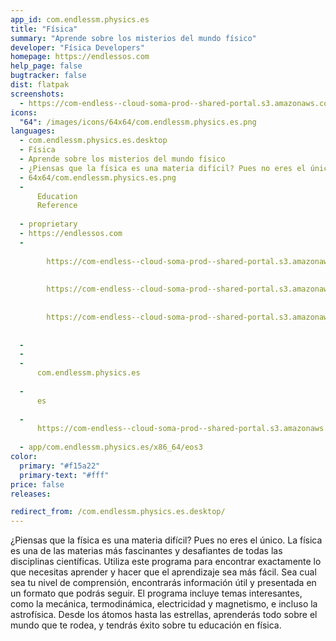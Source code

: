 ```yaml
---
app_id: com.endlessm.physics.es
title: "Física"
summary: "Aprende sobre los misterios del mundo físico"
developer: "Física Developers"
homepage: https://endlessos.com
help_page: false
bugtracker: false
dist: flatpak
screenshots:
  - https://com-endless--cloud-soma-prod--shared-portal.s3.amazonaws.com/apps.286.screenshots.1898edca-f590-41c5-addb-85dde2307b00_201810232053872525.png
icons:
  "64": /images/icons/64x64/com.endlessm.physics.es.png
languages:
  - com.endlessm.physics.es.desktop
  - Física
  - Aprende sobre los misterios del mundo físico
  - ¿Piensas que la física es una materia difícil? Pues no eres el único. La física es una de las materias más fascinantes y desafiantes de todas las disciplinas científicas. Utiliza este programa para encontrar exactamente lo que necesitas aprender y hacer que el aprendizaje sea más fácil. Sea cual sea tu nivel de comprensión, encontrarás información útil y presentada en un formato que podrás seguir. El programa incluye temas interesantes, como la mecánica, termodinámica, electricidad y magnetismo, e incluso la astrofísica. Desde los átomos hasta las estrellas, aprenderás todo sobre el mundo que te rodea, y tendrás éxito sobre tu educación en física.
  - 64x64/com.endlessm.physics.es.png
  - 
      Education
      Reference
    
  - proprietary
  - https://endlessos.com
  - 
      
        https://com-endless--cloud-soma-prod--shared-portal.s3.amazonaws.com/apps.286.screenshots.1898edca-f590-41c5-addb-85dde2307b00_201810232053872525.png
      
      
        https://com-endless--cloud-soma-prod--shared-portal.s3.amazonaws.com/apps.286.screenshots.05147a02-a625-4f25-bd10-6b3aa1af6c63_201810232053882525.png
      
      
        https://com-endless--cloud-soma-prod--shared-portal.s3.amazonaws.com/apps.286.screenshots.36c60ea4-daaf-4461-87d4-d1a1084d3eae_201810232053882525.png
      
    
  - 
  - 
  - 
      com.endlessm.physics.es
    
  - 
      es
    
  - 
      https://com-endless--cloud-soma-prod--shared-portal.s3.amazonaws.com/app.1331.appCenterThumbnail.5f9f1274-80d5-46f2-bcfc-0c460a2b4beb_201810232053331616.jpg
    
  - app/com.endlessm.physics.es/x86_64/eos3
color:
  primary: "#f15a22"
  primary-text: "#fff"
price: false
releases:

redirect_from: /com.endlessm.physics.es.desktop/
---
```


<p>¿Piensas que la física es una materia difícil? Pues no eres el único. La física es una de las materias más fascinantes y desafiantes de todas las disciplinas científicas. Utiliza este programa para encontrar exactamente lo que necesitas aprender y hacer que el aprendizaje sea más fácil. Sea cual sea tu nivel de comprensión, encontrarás información útil y presentada en un formato que podrás seguir. El programa incluye temas interesantes, como la mecánica, termodinámica, electricidad y magnetismo, e incluso la astrofísica. Desde los átomos hasta las estrellas, aprenderás todo sobre el mundo que te rodea, y tendrás éxito sobre tu educación en física.</p>
